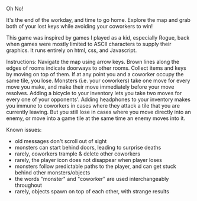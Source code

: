 Oh No!

It's the end of the workday, and time to go home.  Explore the map and grab both of your lost keys while avoiding your coworkers to win!

This game was inspired by games I played as a kid, especially Rogue, back when games were mostly limited to ASCII characters to supply their graphics.  It runs entirely on html, css, and Javascript.


Instructions:
Navigate the map using arrow keys.
Brown lines along the edges of rooms indicate doorways to other rooms.
Collect items and keys by moving on top of them.
If at any point you and a coworker occupy the same tile, you lose.
Monsters (i.e. your coworkers) take one move for every move you make, and make their move immediately before your move resolves.
Adding a bicycle to your inventory lets you take two moves for every one of your opponents'.
Adding headphones to your inventory makes you immune to coworkers in cases where they attack a tile that you are currently leaving.  But you still lose in cases where you move directly into an enemy, or move into a game tile at the same time an enemy moves into it.

Known issues:
- old messages don't scroll out of sight
- monsters can start behind doors, leading to surprise deaths
- rarely, coworkers trample & delete other coworkers
- rarely, the player icon does not disappear when player loses
- monsters follow predictable paths to the player, and can get stuck behind other monsters/objects
- the words "monster" and "coworker" are used interchangeably throughout
- rarely, objects spawn on top of each other, with strange results